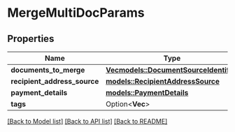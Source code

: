 # MergeMultiDocParams

## Properties

Name | Type | Description | Notes
------------ | ------------- | ------------- | -------------
**documents_to_merge** | [**Vec<models::DocumentSourceIdentifier>**](documentSourceIdentifier.md) |  | 
**recipient_address_source** | [**models::RecipientAddressSource**](recipientAddressSource.md) |  | 
**payment_details** | [**models::PaymentDetails**](paymentDetails.md) |  | 
**tags** | Option<**Vec<String>**> |  | [optional]

[[Back to Model list]](../README.md#documentation-for-models) [[Back to API list]](../README.md#documentation-for-api-endpoints) [[Back to README]](../README.md)


